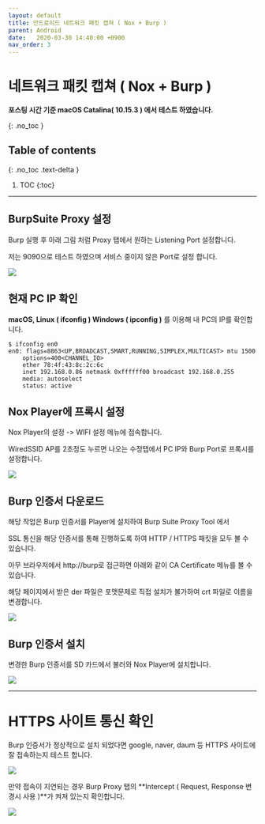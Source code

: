 ```yaml
---
layout: default
title: 안드로이드 네트워크 패킷 캡쳐 ( Nox + Burp )
parent: Android
date:   2020-03-30 14:40:00 +0900
nav_order: 3
---
```


# 네트워크 패킷 캡쳐 ( Nox + Burp )

**포스팅 시간 기준 macOS Catalina( 10.15.3 ) 에서 테스트 하였습니다.**

{: .no_toc }

## Table of contents
{: .no_toc .text-delta }

1. TOC
{:toc}

---

## BurpSuite Proxy 설정

Burp 실행 후 아래 그림 처럼 Proxy 탭에서 원하는 Listening Port 설정합니다.

저는 9090으로 테스트 하였으며 서비스 중이지 않은 Port로 설정 합니다.

<img src='{{ "/assets/images/android/android_nox_burp1.png" | absolute_url }}'>

## 현재 PC IP 확인

**macOS, Linux ( ifconfig )           Windows ( ipconfig )**
를 이용해 내 PC의 IP를 확인합니다.

```
$ ifconfig en0
en0: flags=8863<UP,BROADCAST,SMART,RUNNING,SIMPLEX,MULTICAST> mtu 1500
	options=400<CHANNEL_IO>
	ether 78:4f:43:8c:2c:6c
	inet 192.168.0.86 netmask 0xffffff00 broadcast 192.168.0.255
	media: autoselect
	status: active
```

## Nox Player에 프록시 설정

Nox Player의 설정 -> WIFI 설정 메뉴에 접속합니다.

WiredSSID AP를 2초정도 누르면 나오는 수정탭에서 PC IP와 Burp Port로 프록시를 설정합니다.

<img src='{{ "/assets/images/android/android_nox_burp2.png" | absolute_url }}'>

## Burp 인증서 다운로드

해당 작업은 Burp 인증서를 Player에 설치하여 Burp Suite Proxy Tool 에서

SSL 통신을 해당 인증서를 통해 진행하도록 하여 HTTP / HTTPS 패킷을 모두 볼 수 있습니다.

아무 브라우저에서 http://burp로 접근하면 아래와 같이 CA Certificate 메뉴를 볼 수 있습니다.

해당 페이지에서 받은 der 파일은 포맷문제로 직접 설치가 불가하여 crt 파일로 이름을 변경합니다.

<img src='{{ "/assets/images/android/android_nox_burp3.png" | absolute_url }}'>

## Burp 인증서 설치

변경한 Burp 인증서를 SD 카드에서 불러와 Nox Player에 설치합니다.

<img src='{{ "/assets/images/android/android_nox_burp4.png" | absolute_url }}'>

---

# HTTPS 사이트 통신 확인

Burp 인증서가 정상적으로 설치 되었다면 google, naver, daum 등 HTTPS 사이트에 잘 접속하는지 테스트 합니다.

<img src='{{ "/assets/images/android/android_nox_burp5.png" | absolute_url }}'>

만약 접속이 지연되는 경우 Burp Proxy 탭의 **Intercept ( Request, Response 변경시 사용 )**가 켜져 있는지 확인합니다.

<img src='{{ "/assets/images/android/android_nox_burp6.png" | absolute_url }}'>
